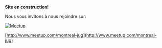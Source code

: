 __Site en construction!__

Nous vous invitons à nous rejoindre sur:

[![Meetup](http://img2.meetupstatic.com/img/8308650022681532654/header/logo-2x.png)](http://www.meetup.com/montreal-jug)

[http://www.meetup.com/montreal-jug](http://www.meetup.com/montreal-jug)
